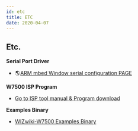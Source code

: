```yaml
---
id: etc
title: ETC
date: 2020-04-07
---
```


## Etc.


**Serial Port Driver**

   * 🌎[ARM mbed Window serial configuration PAGE](http://developer.mbed.org/handbook/Windows-serial-configuration)


**W7500 ISP Program**

   * [Go to ISP tool manual & Program download]()


 **Examples Binary**

   * [ WIZwiki-W7500 Examples Binary]()
